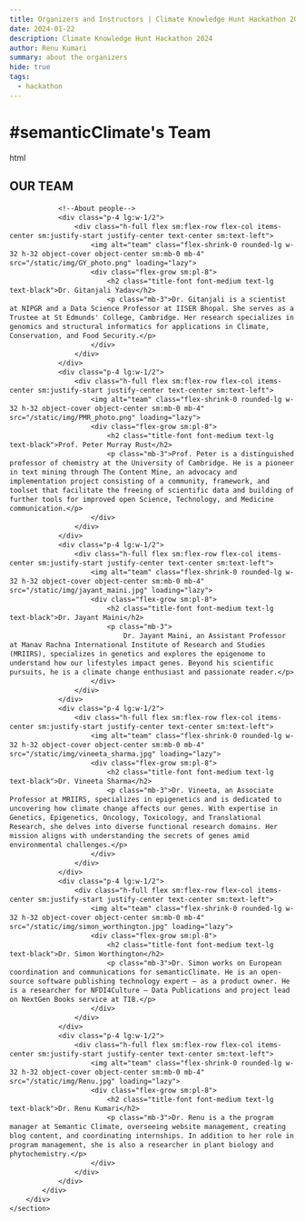 ```yaml
---
title: Organizers and Instructors | Climate Knowledge Hunt Hackathon 2024
date: 2024-01-22
description: Climate Knowledge Hunt Hackathon 2024
author: Renu Kumari
summary: about the organizers
hide: true
tags:
  - hackathon
---
```


# #semanticClimate's Team

html
<!DOCTYPE html>
<html lang="en">
<head>
    <meta charset="UTF-8">
    <meta name="viewport" content="width=device-width, initial-scale=1.0">
    <script src="https://cdn.tailwindcss.com"></script>
    <title>#semanticClimate's team Webpage</title>
</head>
<body>
    <section class="text-black bg-white body-font">
        <div class="container px-5 py-12 mx-auto"> <!-- Reduced py-24 to py-12 for less space above -->
            <div class="flex flex-col text-center w-full mb-10"> <!-- Reduced mb-20 to mb-10 for less space below -->
                <h1 class="text-2xl font-medium title-font mb-2 text-black tracking-widest">OUR TEAM</h1> <!-- Reduced mb-4 to mb-2 for less space below -->
            </div>
            <!-- Info begins from here-->
            <div class="flex flex-wrap -m-4">

                <!--About people-->
                <div class="p-4 lg:w-1/2">
                    <div class="h-full flex sm:flex-row flex-col items-center sm:justify-start justify-center text-center sm:text-left">
                        <img alt="team" class="flex-shrink-0 rounded-lg w-32 h-32 object-cover object-center sm:mb-0 mb-4" src="/static/img/GY_photo.png" loading="lazy">
                        <div class="flex-grow sm:pl-8">
                            <h2 class="title-font font-medium text-lg text-black">Dr. Gitanjali Yadav</h2>
                            <p class="mb-3">Dr. Gitanjali is a scientist at NIPGR and a Data Science Professor at IISER Bhopal. She serves as a Trustee at St Edmunds' College, Cambridge. Her research specializes in genomics and structural informatics for applications in Climate, Conservation, and Food Security.</p>
                        </div>
                    </div>
                </div>
                <div class="p-4 lg:w-1/2">
                    <div class="h-full flex sm:flex-row flex-col items-center sm:justify-start justify-center text-center sm:text-left">
                        <img alt="team" class="flex-shrink-0 rounded-lg w-32 h-32 object-cover object-center sm:mb-0 mb-4" src="/static/img/PMR_photo.png" loading="lazy">
                        <div class="flex-grow sm:pl-8">
                            <h2 class="title-font font-medium text-lg text-black">Prof. Peter Murray Rust</h2>
                            <p class="mb-3">Prof. Peter is a distinguished professor of chemistry at the University of Cambridge. He is a pioneer in text mining through The Content Mine, an advocacy and implementation project consisting of a community, framework, and toolset that facilitate the freeing of scientific data and building of further tools for improved open Science, Technology, and Medicine communication.</p>
                        </div>
                    </div>
                </div>
                <div class="p-4 lg:w-1/2">
                    <div class="h-full flex sm:flex-row flex-col items-center sm:justify-start justify-center text-center sm:text-left">
                        <img alt="team" class="flex-shrink-0 rounded-lg w-32 h-32 object-cover object-center sm:mb-0 mb-4" src="/static/img/jayant_maini.jpg" loading="lazy">
                        <div class="flex-grow sm:pl-8">
                            <h2 class="title-font font-medium text-lg text-black">Dr. Jayant Maini</h2>
                            <p class="mb-3">
                                Dr. Jayant Maini, an Assistant Professor at Manav Rachna International Institute of Research and Studies (MRIIRS), specializes in genetics and explores the epigenome to understand how our lifestyles impact genes. Beyond his scientific pursuits, he is a climate change enthusiast and passionate reader.</p>
                        </div>
                    </div>
                </div>
                <div class="p-4 lg:w-1/2">
                    <div class="h-full flex sm:flex-row flex-col items-center sm:justify-start justify-center text-center sm:text-left">
                        <img alt="team" class="flex-shrink-0 rounded-lg w-32 h-32 object-cover object-center sm:mb-0 mb-4" src="/static/img/vineeta_sharma.jpg" loading="lazy">
                        <div class="flex-grow sm:pl-8">
                            <h2 class="title-font font-medium text-lg text-black">Dr. Vineeta Sharma</h2>
                            <p class="mb-3">Dr. Vineeta, an Associate Professor at MRIIRS, specializes in epigenetics and is dedicated to uncovering how climate change affects our genes. With expertise in Genetics, Epigenetics, Oncology, Toxicology, and Translational Research, she delves into diverse functional research domains. Her mission aligns with understanding the secrets of genes amid environmental challenges.</p>
                        </div>
                    </div>
                </div>
                <div class="p-4 lg:w-1/2">
                    <div class="h-full flex sm:flex-row flex-col items-center sm:justify-start justify-center text-center sm:text-left">
                        <img alt="team" class="flex-shrink-0 rounded-lg w-32 h-32 object-cover object-center sm:mb-0 mb-4" src="/static/img/simon_worthington.jpg" loading="lazy">
                        <div class="flex-grow sm:pl-8">
                            <h2 class="title-font font-medium text-lg text-black">Dr. Simon Worthington</h2>
                            <p class="mb-3">Dr. Simon works on European coordination and communications for semanticClimate. He is an open-source software publishing technology expert – as a product owner. He is a researcher for NFDI4Culture – Data Publications and project lead on NextGen Books service at TIB.</p>
                        </div>
                    </div>
                </div>
                <div class="p-4 lg:w-1/2">
                    <div class="h-full flex sm:flex-row flex-col items-center sm:justify-start justify-center text-center sm:text-left">
                        <img alt="team" class="flex-shrink-0 rounded-lg w-32 h-32 object-cover object-center sm:mb-0 mb-4" src="/static/img/Renu.jpg" loading="lazy">
                        <div class="flex-grow sm:pl-8">
                            <h2 class="title-font font-medium text-lg text-black">Dr. Renu Kumari</h2>
                            <p class="mb-3">Dr. Renu is a the program manager at Semantic Climate, overseeing website management, creating blog content, and coordinating internships. In addition to her role in program management, she is also a researcher in plant biology and phytochemistry.</p>
                        </div>
                    </div>
                </div>
            </div>
        </div>
    </section>
</body




